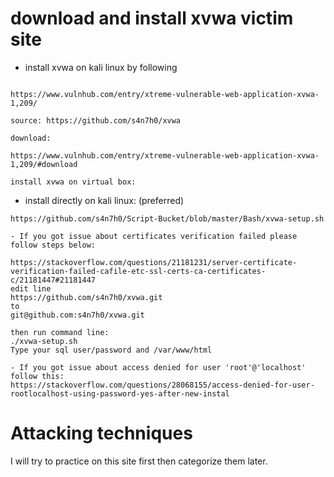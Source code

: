 # download and install xvwa victim site

* install xvwa on kali linux by following

```

https://www.vulnhub.com/entry/xtreme-vulnerable-web-application-xvwa-1,209/

source: https://github.com/s4n7h0/xvwa

download:

https://www.vulnhub.com/entry/xtreme-vulnerable-web-application-xvwa-1,209/#download

install xvwa on virtual box:

```

* install directly on kali linux: (preferred)
```
https://github.com/s4n7h0/Script-Bucket/blob/master/Bash/xvwa-setup.sh

- If you got issue about certificates verification failed please follow steps below:

https://stackoverflow.com/questions/21181231/server-certificate-verification-failed-cafile-etc-ssl-certs-ca-certificates-c/21181447#21181447
edit line
https://github.com/s4n7h0/xvwa.git
to
git@github.com:s4n7h0/xvwa.git

then run command line:
./xvwa-setup.sh
Type your sql user/password and /var/www/html

- If you got issue about access denied for user 'root'@'localhost' follow this:
https://stackoverflow.com/questions/28068155/access-denied-for-user-rootlocalhost-using-password-yes-after-new-instal
```

# Attacking techniques

I will try to practice on this site first then categorize them later.
